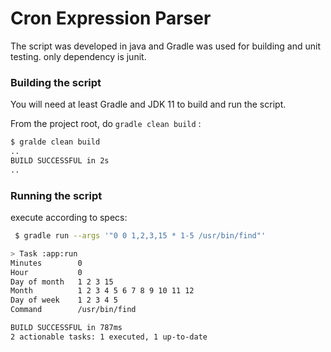 # Cron Expression Parser


The script was developed in java and Gradle was used for building and unit testing.
only dependency is junit.


### Building the script
You will need at least Gradle and JDK 11 to build and run the script.

From the project root, do `gradle clean build` :
```bash
$ gralde clean build
..
BUILD SUCCESSFUL in 2s
..
```

### Running the script
execute according to specs:

```bash
 $ gradle run --args '"0 0 1,2,3,15 * 1-5 /usr/bin/find"'

> Task :app:run
Minutes        0
Hour           0
Day of month   1 2 3 15
Month          1 2 3 4 5 6 7 8 9 10 11 12
Day of week    1 2 3 4 5
Command        /usr/bin/find

BUILD SUCCESSFUL in 787ms
2 actionable tasks: 1 executed, 1 up-to-date
```

